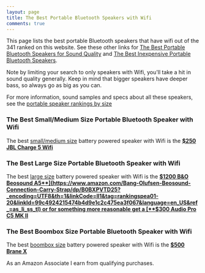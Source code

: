 ```yaml
---
layout: page
title: The Best Portable Bluetooth Speakers with Wifi
comments: true
---
```


This page lists the best portable Bluetooth speakers that have wifi out of the 341 ranked on this website. See these other links for [The Best Portable Bluetooth Speakers for Sound Quality](/top-recommended/) and [The Best Inexpensive Portable Bluetooth Speakers](/top-recommended-inexpensive/). 

Note by limiting your search to only speakers with Wifi, you'll take a hit in sound quality generally. Keep in mind that bigger speakers have deeper bass, so always go as big as you can.

For more information, sound samples and specs about all these speakers, see the [portable speaker rankings by size](/#portable-speaker-rankings)

### The Best Small/Medium Size Portable Bluetooth Speaker with Wifi

The best [small/medium size](/small-medium-size/) battery powered speaker with Wifi is the [**$250 JBL Charge 5 Wifi**](https://www.amazon.com/JBL-Charge-Portable-Wireless-Speaker/dp/B0CH9K2ZLF?crid=3NORJOIFXJPAZ&dib=eyJ2IjoiMSJ9.EV-Y6ZudoXr_qsKLcIZjwUZCstcttYSQuzwsqUOxTsHgEyu7vO8J0pbhsQ344w-bseL2UPjAPaTiQdnjKG478REiaIfbo8bFwjQp0mPpcbz_FgnhVKMMFn3gpRMb83Uksk-HX7dxqzGf2PkdfgHq0mpi3Sdgh8W_Q9HhTYWaHDofSpJKYg_pcTIZhFmLTWuEHueMfqX2MM7WGADT4tJ8By_Ro86SyI58v9C7UQcy3xk.A1a2LvgP9I-bmL3RYztibPGsGBO_ZPuCCrfNSbrEIBk&dib_tag=se&keywords=charge%2B5%2Bwifi&qid=1742760679&sprefix=charge%2B5%2Bwifi%2Caps%2C223&sr=8-3&th=1&linkCode=ll1&tag=rankingspea01-20&linkId=889366fb99e32465ccc92683613785f7&language=en_US&ref_=as_li_ss_tl)

### The Best Large Size Portable Bluetooth Speaker with Wifi

The best [large size](/large-size/) battery powered speaker with Wifi is the [**$1200 B&O Beosound A5**](https://www.amazon.com/Bang-Olufsen-Beosound-Connection-Carry-Strap/dp/B0BXPVTD25?_encoding=UTF8&th=1&linkCode=ll1&tag=rankingspea01-20&linkId=99c4924215474b4d9e1c2c475ea3f067&language=en_US&ref_=as_li_ss_tl) or for something more reasonable get a [**$300 Audio Pro C5 MK II**](https://www.amazon.com/dp/B09NM4HRDK?ie=UTF8&pd_rd_plhdr=t&aref=AM8iipR7bb&th=1&linkCode=ll1&tag=rankingspea01-20&linkId=0ad7b077f12716904689a270d3643515&language=en_US&ref_=as_li_ss_tl)

### The Best Boombox Size Portable Bluetooth Speaker with Wifi

The best [boombox size](/boombox-size/) battery powered speaker with Wifi is the [**$500 Brane X**](https://www.amazon.com/Brane-Audio-Bluetooth-Subwoofer-Waterproof/dp/B0D7TXSS56?crid=1AZECGC1BQ89L&dib=eyJ2IjoiMSJ9.n_S0Oo2PPHSigk2Ivz5y7zaszygVTOO-SOJgzTyv7KxWjN2NsqneZbGY18EvrAhio0ASmASmE6Fm1NxOFT_zH04tIVuj-T3zuxJxy3PkOuvPb5rM8r2VlSKR9dJ1N3AYTdESLoPUSBtno8BTwDHmrq0bgx9WXGZtj5JU8ZnSUJGmGZcH-WbIC-My3zZ5wLe1YZm6hmzl_mXzUfcxpfg51MNIHQY8wRxL-hjk0kTo1Kk.FkVUOWUU_Ajk7fXHNk-oTwp2hmWFJwjPmCWMQHBIgxw&dib_tag=se&keywords=brian+x&qid=1742761362&sprefix=brane+%2Caps%2C276&sr=8-1&linkCode=ll1&tag=rankingspea01-20&linkId=1e884feca1d54a5b5ea504ad558392d7&language=en_US&ref_=as_li_ss_tl)

As an Amazon Associate I earn from qualifying purchases.
